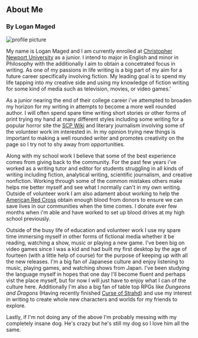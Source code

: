 ## About Me
### By Logan Maged

![profile picture](https://lmaged21.github.io/DH-Blog-Posts/images/me.jpg)

My name is Logan Maged and I am currently enrolled at [Christopher Newport University](https://cnu.edu/) as a junior.
I intend to major in English and minor in Philosophy with the additionally I aim to obtain a concetrated focus in writing.
As one of my passions in life writing is a big part of my aim for a future career specifically involving fiction.
My leading goal is to spend my life tapping into my creative side and using my knowledge of fiction writing for some kind of media such as television, movies, or video games.'
 
As a junior nearing the end of their college career i've attempted to broaden my horizon for my writing in attempts to become a more well rounded author.
I will often spend spare time writing short stories or other forms of print trying my hand at many different styles including some writing for a popular horror site the [SCP Wiki](http://www.scpwiki.com/) and literary journalism involving some of the volunteer work im interested in. In my opinion trying new things is important to making a well rounded writer and promotes creativity on the page so I try not to shy away from opportunities.
 
Along with my school work I believe that some of the best experience comes from giving back to the community. For the past few years i've worked as a writing tutor and editor for students struggling in all kinds of writing including fiction, analytical writing, scientific journalism, and creative nonfiction. Working through some of the common mistakes others make helps me better myself and see what I normally can't in my own writing. Outside of volunteer work I am also adament about working to help the [American Red Cross](https://www.redcross.org/) obtain enough blood from donors to ensure we can save lives in our communities when the time comes. I donate ever few months when i'm able and have worked to set up blood drives at my high school previously.
 
Outside of the busy life of education and volunteer work I use my spare time immersing myself in other forms of fictional media whether it be reading, watching a show, music or playing a new game. I've been big on video games since I was a kid and had built my first desktop by the age of fourteen (with a little help of course) for the purpose of keeping up with all the new releases. I'm a big fan of Japanese culture and enjoy listening to music, playing games, and watching shows from Japan. I've been studying the language myself in hopes that one day I'll become fluent and perhaps vist the place myself, but for now I will just have to enjoy what I can of the culture here. Additionally I'm also a big fan of table top RPGs like _Dungeons and Dragons_ (Having recently finished [Curse of Strahd](https://dnd.wizards.com/products/tabletop-games/rpg-products/curse-strahd)) and use my interest in writing to create whole new characters and worlds for my friends to explore. 
 

 
Lastly, if I'm not doing any of the above I'm probably messing with my completely insane dog. He's crazy but he's still my dog so I love him all the same.
